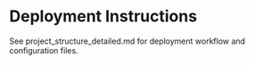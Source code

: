 # Deployment Instructions

See project_structure_detailed.md for deployment workflow and configuration files.

